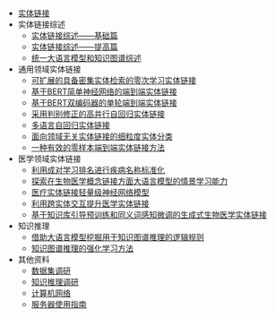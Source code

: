 <!-- docs/_sidebar.md -->

* [实体链接](zh-cn/)
* 实体链接综述
  * [实体链接综述——基础篇](zh-cn/实体链接综述——基础篇)
  * [实体链接综述——提高篇](zh-cn/实体链接综述——提高篇)
  * [统一大语言模型和知识图谱综述](zh-cn/统一大语言模型和知识图谱综述)
* 通用领域实体链接
  * [可扩展的具备密集实体检索的零次学习实体链接](zh-cn/可扩展的具备密集实体检索的零次学习实体链接)
  * [基于BERT简单神经网络的端到端实体链接](zh-cn/基于BERT简单神经网络的端到端实体链接)
  * [基于BERT双编码器的单轮端到端实体链接](zh-cn/基于BERT双编码器的单轮端到端实体链接)
  * [采用判别修正的高并行自回归实体链接](zh-cn/采用判别修正的高并行自回归实体链接)
  * [多语言自回归实体链接](zh-cn/多语言自回归实体链接)
  * [面向领域无关实体链接的细粒度实体分类](zh-cn/面向领域无关实体链接的细粒度实体分类)
  * [一种有效的零样本端到端实体链接方法](zh-cn/一种有效的零样本端到端实体链接方法)
* 医学领域实体链接
  * [利用成对学习排名进行疾病名称标准化](zh-cn/利用成对学习排名进行疾病名称标准化)
  * [探索在生物医学概念链接方面大语言模型的情景学习能力](zh-cn/探索在生物医学概念链接方面大语言模型的情景学习能力)
  * [医疗实体链接轻量级神经网络模型](zh-cn/医疗实体链接轻量级神经网络模型)
  * [利用跨实体交互提升医学实体链接](zh-cn/利用跨实体交互提升医学实体链接)
  * [基于知识库引导预训练和同义词感知微调的生成式生物医学实体链接](zh-cn/基于知识库引导预训练和同义词感知微调的生成式生物医学实体链接)
* 知识推理
  * [借助大语言模型挖掘用于知识图谱推理的逻辑规则](zh-cn/借助大语言模型挖掘用于知识图谱推理的逻辑规则)
  * [知识图谱推理的强化学习方法](zh-cn/知识图谱推理的强化学习方法)
* 其他资料
  * [数据集调研](zh-cn/数据集调研)
  * [知识推理调研](zh-cn/知识推理调研)
  * [计算机网络](zh-cn/计算机网络)
  * [服务器使用指南](zh-cn/服务器使用指南)
